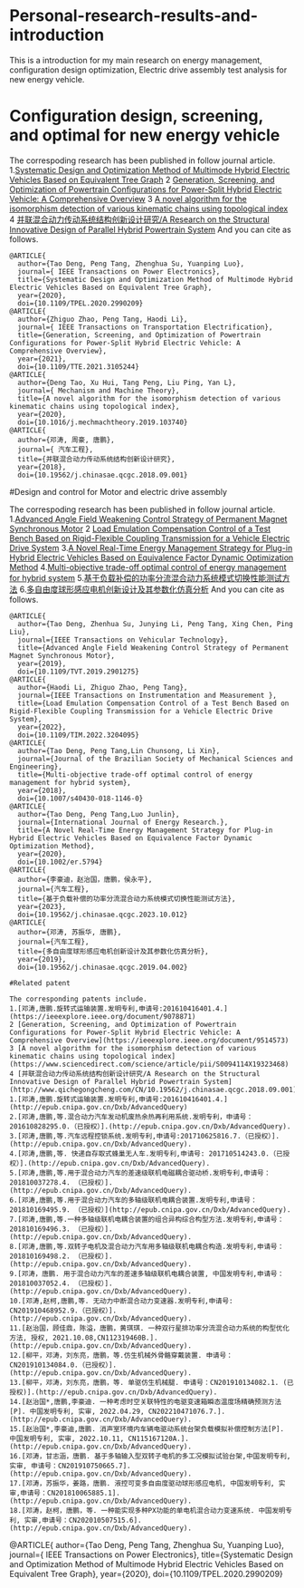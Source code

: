 # Personal-research-results-and-introduction
This is a introduction for my main research on energy management, configuration design optimization, Electric drive assembly test analysis for new energy vehicle.
# Configuration design, screening, and optimal for new energy vehicle

The correspoding research has been published in follow journal article.
1.[Systematic Design and Optimization Method of Multimode Hybrid Electric Vehicles Based on Equivalent Tree Graph](https://ieeexplore.ieee.org/document/9078871) 
2 [Generation, Screening, and Optimization of Powertrain Configurations for Power-Split Hybrid Electric Vehicle: A Comprehensive Overview](https://ieeexplore.ieee.org/document/9514573)
3 [A novel algorithm for the isomorphism detection of various kinematic chains using topological index](https://www.sciencedirect.com/science/article/pii/S0094114X19323468)
4 [并联混合动力传动系统结构创新设计研究/A Research on the Structural Innovative Design of Parallel Hybrid Powertrain System](http://www.qichegongcheng.com/CN/10.19562/j.chinasae.qcgc.2018.09.001)
And you can cite as follows.
```
@ARTICLE{
  author={Tao Deng, Peng Tang, Zhenghua Su, Yuanping Luo},
  journal={ IEEE Transactions on Power Electronics}, 
  title={Systematic Design and Optimization Method of Multimode Hybrid Electric Vehicles Based on Equivalent Tree Graph}, 
  year={2020},
  doi={10.1109/TPEL.2020.2990209}
@ARTICLE{
  author={Zhiguo Zhao, Peng Tang, Haodi Li},
  journal={ IEEE Transactions on Transportation Electrification}, 
  title={Generation, Screening, and Optimization of Powertrain Configurations for Power-Split Hybrid Electric Vehicle: A Comprehensive Overview}, 
  year={2021},
  doi={10.1109/TTE.2021.3105244}
@ARTICLE{
  author={Deng Tao, Xu Hui, Tang Peng, Liu Ping, Yan L},
  journal={ Mechanism and Machine Theory}, 
  title={A novel algorithm for the isomorphism detection of various kinematic chains using topological index}, 
  year={2020},
  doi={10.1016/j.mechmachtheory.2019.103740}
@ARTICLE{
  author={邓涛, 周豪, 唐鹏},
  journal={ 汽车工程}, 
  title={并联混合动力传动系统结构创新设计研究}, 
  year={2018},
  doi={10.19562/j.chinasae.qcgc.2018.09.001}
```
#Design and control for Motor and electric drive assembly

The correspoding research has been published in follow journal article.
1.[Advanced Angle Field Weakening Control Strategy of Permanent Magnet Synchronous Motor](https://ieeexplore.ieee.org/document/8651428) 
2 [Load Emulation Compensation Control of a Test Bench Based on Rigid-Flexible Coupling Transmission for a Vehicle Electric Drive System](https://ieeexplore.ieee.org/document/9875333)
3.[A Novel Real-Time Energy Management Strategy for Plug-in Hybrid Electric Vehicles Based on Equivalence Factor Dynamic Optimization Method](https://onlinelibrary.wiley.com/doi/10.1002/er.5794)
4.[Multi-objective trade-off optimal control of energy management for hybrid system](https://link.springer.com/article/10.1007/s40430-018-1146-0)
5.[基于负载补偿的功率分流混合动力系统模式切换性能测试方法](http://www.qichegongcheng.com/CN/10.19562/j.chinasae.qcgc.2023.10.012)
6.[多自由度球形感应电机创新设计及其参数化仿真分析](http://www.qichegongcheng.com/CN/10.19562/j.chinasae.qcgc.2019.04.002)
And you can cite as follows.
```
@ARTICLE{
  author={Tao Deng, Zhenhua Su, Junying Li, Peng Tang, Xing Chen, Ping Liu},
  journal={IEEE Transactions on Vehicular Technology}, 
  title={Advanced Angle Field Weakening Control Strategy of Permanent Magnet Synchronous Motor}, 
  year={2019},
  doi={10.1109/TVT.2019.2901275}
@ARTICLE{
  author={Haodi Li, Zhiguo Zhao, Peng Tang},
  journal={IEEE Transactions on Instrumentation and Measurement }, 
  title={Load Emulation Compensation Control of a Test Bench Based on Rigid-Flexible Coupling Transmission for a Vehicle Electric Drive System}, 
  year={2022},
  doi={10.1109/TIM.2022.3204095}
@ARTICLE{
  author={Tao Deng, Peng Tang,Lin Chunsong, Li Xin},
  journal={Journal of the Brazilian Society of Mechanical Sciences and Engineering}, 
  title={Multi-objective trade-off optimal control of energy management for hybrid system}, 
  year={2018},
  doi={10.1007/s40430-018-1146-0}
@ARTICLE{
  author={Tao Deng, Peng Tang,Luo Junlin},
  journal={International Journal of Energy Research.}, 
  title={A Novel Real-Time Energy Management Strategy for Plug-in Hybrid Electric Vehicles Based on Equivalence Factor Dynamic Optimization Method}, 
  year={2020},
  doi={10.1002/er.5794}
@ARTICLE{
  author={李豪迪，赵治国，唐鹏，侯永平},
  journal={汽车工程}, 
  title={基于负载补偿的功率分流混合动力系统模式切换性能测试方法}, 
  year={2023},
  doi={10.19562/j.chinasae.qcgc.2023.10.012}
@ARTICLE{
  author={邓涛, 苏振华, 唐鹏},
  journal={汽车工程}, 
  title={多自由度球形感应电机创新设计及其参数化仿真分析}, 
  year={2019},
  doi={10.19562/j.chinasae.qcgc.2019.04.002}

#Related patent

The corresponding patents include.
1.[邓涛,唐鹏.旋转式运输装置.发明专利,申请号:201610416401.4.](https://ieeexplore.ieee.org/document/9078871) 
2 [Generation, Screening, and Optimization of Powertrain Configurations for Power-Split Hybrid Electric Vehicle: A Comprehensive Overview](https://ieeexplore.ieee.org/document/9514573)
3 [A novel algorithm for the isomorphism detection of various kinematic chains using topological index](https://www.sciencedirect.com/science/article/pii/S0094114X19323468)
4 [并联混合动力传动系统结构创新设计研究/A Research on the Structural Innovative Design of Parallel Hybrid Powertrain System](http://www.qichegongcheng.com/CN/10.19562/j.chinasae.qcgc.2018.09.001)
1.[邓涛,唐鹏.旋转式运输装置.发明专利,申请号:201610416401.4.](http://epub.cnipa.gov.cn/Dxb/AdvancedQuery)
2.[邓涛,唐鹏,等.混合动力汽车发动机废热余热再利用系统.发明专利，申请号：201610828295.0.（已授权）].(http://epub.cnipa.gov.cn/Dxb/AdvancedQuery).
3.[邓涛,唐鹏,等.汽车远程控锁系统.发明专利,申请号:201710625816.7.（已授权）].(http://epub.cnipa.gov.cn/Dxb/AdvancedQuery).
4.[邓涛,唐鹏,等. 快递自存取式蜂巢无人车.发明专利,申请号: 201710514243.0.（已授权）].(http://epub.cnipa.gov.cn/Dxb/AdvancedQuery).
5.[邓涛,唐鹏,等.用于混合动力汽车的差速级联机电磁耦合驱动桥.发明专利,申请号：201810037278.4. （已授权）].(http://epub.cnipa.gov.cn/Dxb/AdvancedQuery).
6.[邓涛,唐鹏,等.用于混合动力汽车的多轴级联机电耦合装置.发明专利,申请号：201810169495.9. （已授权）](http://epub.cnipa.gov.cn/Dxb/AdvancedQuery).
7.[邓涛,唐鹏,等.一种多轴级联机电耦合装置的组合异构综合构型方法.发明专利,申请号：201810169496.3. （已授权）].(http://epub.cnipa.gov.cn/Dxb/AdvancedQuery).
8.[邓涛,唐鹏,等.双转子电机及混合动力汽车用多轴级联机电耦合构造.发明专利,申请号：201810169498.2. （已授权）].(http://epub.cnipa.gov.cn/Dxb/AdvancedQuery).
9.[邓涛，唐鹏. 用于混合动力汽车的差速多轴级联机电耦合装置, 中国发明专利,申请号：201810037052.4. （已授权）].(http://epub.cnipa.gov.cn/Dxb/AdvancedQuery).
10.[邓涛,赵柯,唐鹏,等. 无动力中断混合动力变速器.发明专利,申请号: CN201910468952.9.（已授权）].(http://epub.cnipa.gov.cn/Dxb/AdvancedQuery).
11.[赵治国，顾佳鼎，陈溢，唐鹏，黄琪琪. 一种双行星排功率分流混合动力系统的构型优化方法, 授权, 2021.10.08,CN112319460B.].(http://epub.cnipa.gov.cn/Dxb/AdvancedQuery).
12.[柳平，邓涛，刘东亮，唐鹏，等.仿生机械外骨骼穿戴装置. 申请号：CN201910134084.0.（已授权）].(http://epub.cnipa.gov.cn/Dxb/AdvancedQuery).
13.[柳平，邓涛，刘东亮，唐鹏，等. 单驱仿生机械腿. 申请号：CN201910134082.1. (已授权)].(http://epub.cnipa.gov.cn/Dxb/AdvancedQuery).
14.[赵治国*,唐鹏,李豪迪. 一种考虑时空关联特性的电驱变速箱瞬态温度场精确预测方法[P]. 中国发明专利, 实审, 2022.04.29, CN202210471076.7.].(http://epub.cnipa.gov.cn/Dxb/AdvancedQuery).
15.[赵治国*,李豪迪,唐鹏. 消声室环境内车辆电驱动系统台架负载模拟补偿控制方法[P]. 中国发明专利, 实审, 2022.10.11, CN115167120A.].(http://epub.cnipa.gov.cn/Dxb/AdvancedQuery).
16.[邓涛，甘志涵，唐鹏. 基于多轴输入型双转子电机的多工况模拟试验台架,中国发明专利, 实审, 申请号：CN201910750665.7].(http://epub.cnipa.gov.cn/Dxb/AdvancedQuery).
17.[邓涛，苏振华，姜路，唐鹏. 液控可变多自由度驱动球形感应电机, 中国发明专利, 实审,申请号：CN201810065885.1].(http://epub.cnipa.gov.cn/Dxb/AdvancedQuery).
18.[邓涛，赵柯，唐鹏，等. 一种能实现多种PX功能的单电机混合动力变速系统. 中国发明专利, 实审,申请号：CN202010507515.6].(http://epub.cnipa.gov.cn/Dxb/AdvancedQuery).
```
@ARTICLE{
  author={Tao Deng, Peng Tang, Zhenghua Su, Yuanping Luo},
  journal={ IEEE Transactions on Power Electronics}, 
  title={Systematic Design and Optimization Method of Multimode Hybrid Electric Vehicles Based on Equivalent Tree Graph}, 
  year={2020},
  doi={10.1109/TPEL.2020.2990209}

